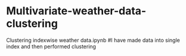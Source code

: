 # Multivariate-weather-data-clustering


Clustering indexwise  weather data.ipynb 
#I have made data into single index and then performed clustering 
